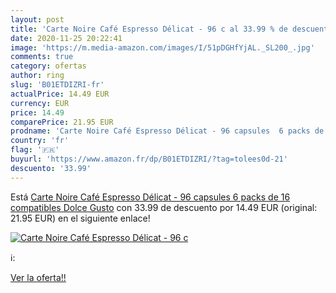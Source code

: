 ```yaml
---
layout: post
title: 'Carte Noire Café Espresso Délicat - 96 c al 33.99 % de descuento'
date: 2020-11-25 20:22:41
image: 'https://m.media-amazon.com/images/I/51pDGHfYjAL._SL200_.jpg'
comments: true
category: ofertas
author: ring
slug: 'B01ETDIZRI-fr'
actualPrice: 14.49 EUR
currency: EUR
price: 14.49
comparePrice: 21.95 EUR
prodname: 'Carte Noire Café Espresso Délicat - 96 capsules  6 packs de 16  compatibles Dolce Gusto'
country: 'fr'
flag: '🇫🇷'
buyurl: 'https://www.amazon.fr/dp/B01ETDIZRI/?tag=tolees0d-21'
descuento: '33.99'
---
```


Está [Carte Noire Café Espresso Délicat - 96 capsules  6 packs de 16  compatibles Dolce Gusto](https://www.amazon.fr/dp/B01ETDIZRI/?tag=tolees0d-21) con 33.99 de descuento por 14.49 EUR (original: 21.95 EUR) en el siguiente enlace!

[![Carte Noire Café Espresso Délicat - 96 c](https://m.media-amazon.com/images/I/51pDGHfYjAL._SL200_.jpg)](https://www.amazon.fr/dp/B01ETDIZRI/?tag=tolees0d-21)

ℹ️:


[Ver la oferta!!](https://www.amazon.fr/dp/B01ETDIZRI/?tag=tolees0d-21)
